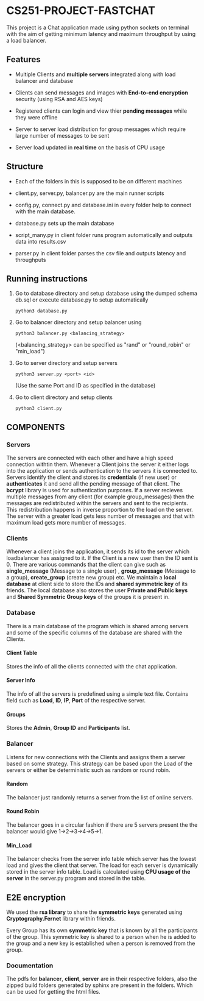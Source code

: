 # CS251-PROJECT-FASTCHAT
This project is a Chat application made using python sockets on terminal with the aim of getting minimum latency and maximum throughput by using a load balancer.

## Features

- Multiple Clients and **multiple servers** integrated along with load balancer and database

- Clients can send messages and images with **End-to-end encryption** security (using RSA and AES keys)

- Registered clients can login and view thier **pending messages** while they were offline

- Server to server load distribution for group messages which require large number of messages to be sent

- Server load updated in **real time** on the basis of CPU usage

## Structure

- Each of the folders in this is supposed to be on different machines

- client.py, server.py, balancer.py are the main runner scripts 

- config.py, connect.py and database.ini in every folder help to connect with the main database.

- database.py sets up the main database 

- script_many.py in client folder runs program automatically and outputs data into results.csv

- parser.py in client folder parses the csv file and outputs latency and throughputs


## Running instructions

1. Go to database directory and setup database using the dumped schema db.sql or execute database.py to setup automatically

      `python3 database.py`
     
2. Go to balancer directory and setup balancer using
    
      `python3 balancer.py <balancing_strategy>`
      
      (<balancing_strategy> can be specified as "rand" or "round_robin" or "min_load")

3. Go to server directory and setup servers
      
      `python3 server.py <port> <id>`
      
      (Use the same Port and ID as specified in the database)

4. Go to client directory and setup clients

      `python3 client.py`


## COMPONENTS
### Servers
The servers are connected with each other and have a high speed connection withtin them. Whenever a Client joins the server it either logs into 
the application or sends authentication to the servers it is connected to. Servers identify the client and stores its **credentials** (if new user) 
or **authenticates** it and send all the pending message of that client. The **bcrypt** library is used for authentication purposes.
If a server recieves multiple messages from any client (for example group_messages) then the messages are redistributed 
within the servers and sent to the recipients. This redistribution happens in inverse proportion to the load on the server. The server with a greater load gets less number of messages and that with maximum load gets more number of messages.

### Clients
Whenever a client joins the application, it sends its id to the server which loadbalancer has assigned to it. If the Client is a new user then the ID
sent is 0. There are various commands that the client can give such as **single_message** (Message to a single user) , **group_message** 
(Message to a group), **create_group** (create new group) etc.
We maintain a **local database** at client side to store the IDs and **shared symmetric key** of its friends. The local database also stores the user **Private and Public keys** and **Shared Symmetric Group keys** of the groups it is present in.


### Database
There is a main database of the program which is shared among servers and some of the specific columns of the database are shared with the Clients.
#### Client Table 
  Stores the info of all the clients connected with the chat application.
#### Server Info
  The info of all the servers is predefined using a simple text file.
  Contains field such as **Load**, **ID**, **IP**, **Port** of the respective server.
#### Groups
  Stores the **Admin**, **Group ID** and **Participants** list.
  
### Balancer
  Listens for new connections with the Clients and assigns them a server based on some strategy.
  This strategy can be based upon the Load of the servers or either be deterministic such as random or round robin.
#### Random
  The balancer just randomly returns a server from the list of online servers.
#### Round Robin
  The balancer goes in a circular fashion if there are 5 servers present the the balancer would give 1->2->3->4->5->1.
#### Min_Load
  The balancer checks from the server info table which server has the lowest load and gives the client that server. The load for each server is dynamically stored in the server info table. Load is calculated using **CPU usage of the server** in the server.py program and stored in the table.

## E2E encryption
We used the **rsa library** to share the **symmetric keys** generated using **Cryptography.Fernet** library within friends. 

Every Group has its own **symmetric key** that is known by all the participants of the group. This symmetric key is shared to a person when he is added to the group and a new key is established when a person is removed from the group.

### Documentation
The pdfs for **balancer**, **client**, **server** are in their respective folders, also the zipped build folders generated by sphinx are present in the folders. Which can be used for getting the html files.
